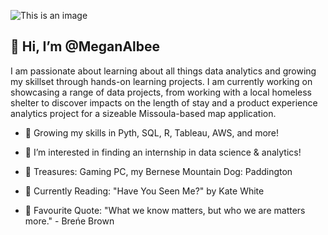 ![This is an image](https://user-images.githubusercontent.com/102624697/169426819-de7f8559-5d95-4f24-8eec-5ed4e337ad0f.svg)


## 👋 Hi, I’m @MeganAlbee 
I am passionate about learning about all things data analytics and growing my skillset through hands-on learning projects. I am currently working on showcasing a range of data projects, from working with a local homeless shelter to discover impacts on the length of stay and a product experience analytics project for a sizeable Missoula-based map application. 

- 🌱 Growing my skills in Pyth, SQL, R, Tableau, AWS, and more!  

- 👀 I’m interested in finding an internship in data science & analytics!

- 💎 Treasures: Gaming PC, my Bernese Mountain Dog: Paddington

- 📖 Currently Reading: "Have You Seen Me?" by Kate White

- 💬 Favourite Quote:
"What we know matters, but who we are matters more." - Breńe Brown
